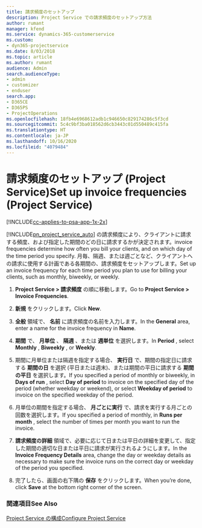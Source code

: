 ```yaml
---
title: 請求頻度のセットアップ
description: Project Service での請求頻度のセットアップ方法
author: rumant
manager: kfend
ms.service: dynamics-365-customerservice
ms.custom:
- dyn365-projectservice
ms.date: 8/03/2018
ms.topic: article
ms.author: rumant
audience: Admin
search.audienceType:
- admin
- customizer
- enduser
search.app:
- D365CE
- D365PS
- ProjectOperations
ms.openlocfilehash: 18fb4e6968612adb1c946650c829174286c5f3cd
ms.sourcegitcommit: 5c4c9bf3ba018562d6cb3443c01d550489c415fa
ms.translationtype: HT
ms.contentlocale: ja-JP
ms.lasthandoff: 10/16/2020
ms.locfileid: "4079484"
---
```

# <a name="set-up-invoice-frequencies-project-service"></a><span data-ttu-id="6021a-103">請求頻度のセットアップ (Project Service)</span><span class="sxs-lookup"><span data-stu-id="6021a-103">Set up invoice frequencies (Project Service)</span></span>

[!INCLUDE[cc-applies-to-psa-app-1x-2x](../includes/cc-applies-to-psa-app-1x-2x.md)]

[!INCLUDE[pn_project_service_auto](../includes/pn-project-service-auto.md)] <span data-ttu-id="6021a-104">の請求頻度により、クライアントに請求する頻度、および指定した期間のどの日に請求するかが決定されます。</span><span class="sxs-lookup"><span data-stu-id="6021a-104">invoice frequencies determine how often you bill your clients, and on which day of the time period you specify.</span></span> <span data-ttu-id="6021a-105">月毎、隔週、または週ごとなど、クライアントへの請求に使用する計画である各期間の、請求頻度をセットアップします。</span><span class="sxs-lookup"><span data-stu-id="6021a-105">Set up an invoice frequency for each time period you plan to use for billing your clients, such as monthly, biweekly, or weekly.</span></span>  
  
1.  <span data-ttu-id="6021a-106">**Project Service > 請求頻度** の順に移動します。</span><span class="sxs-lookup"><span data-stu-id="6021a-106">Go to **Project Service > Invoice Frequencies**.</span></span>  
  
2.  <span data-ttu-id="6021a-107">**新規** をクリックします。</span><span class="sxs-lookup"><span data-stu-id="6021a-107">Click **New**.</span></span>  
  
3.  <span data-ttu-id="6021a-108">**全般** 領域で、 **名前** に請求頻度の名前を入力します。</span><span class="sxs-lookup"><span data-stu-id="6021a-108">In the **General** area, enter a name for the invoice frequency in **Name**.</span></span>  
  
4.  <span data-ttu-id="6021a-109">**期間** で、 **月単位** 、 **隔週** 、または **週単位** を選択します。</span><span class="sxs-lookup"><span data-stu-id="6021a-109">In **Period** , select **Monthly** , **Biweekly** , or **Weekly**.</span></span>  
  
5.  <span data-ttu-id="6021a-110">期間に月単位または隔週を指定する場合、 **実行日** で、期間の指定日に請求する **期間の日** を選択 (平日または週末)、または期間の平日に請求する **期間の平日** を選択します。</span><span class="sxs-lookup"><span data-stu-id="6021a-110">If you specified a period of monthly or biweekly, in **Days of run** , select **Day of period** to invoice on the specified day of the period (whether weekday or weekend), or select **Weekday of period** to invoice on the specified weekday of the period.</span></span>  
  
6.  <span data-ttu-id="6021a-111">月単位の期間を指定する場合、 **月ごとに実行** で、請求を実行する月ごとの回数を選択します。</span><span class="sxs-lookup"><span data-stu-id="6021a-111">If you specified a period of monthly, in **Runs per month** , select the number of times per month you want to run the invoice.</span></span>  
  
7.  <span data-ttu-id="6021a-112">**請求頻度の詳細** 領域で、必要に応じて日または平日の詳細を変更して、指定した期間の適切な日または平日に請求が実行されるようにします。</span><span class="sxs-lookup"><span data-stu-id="6021a-112">In the **Invoice Frequency Details** area, change the day or weekday details as necessary to make sure the invoice runs on the correct day or weekday of the period you specified.</span></span>  
  
8.  <span data-ttu-id="6021a-113">完了したら、画面の右下隅の **保存** をクリックします。</span><span class="sxs-lookup"><span data-stu-id="6021a-113">When you’re done, click **Save** at the bottom right corner of the screen.</span></span>  
  
### <a name="see-also"></a><span data-ttu-id="6021a-114">関連項目</span><span class="sxs-lookup"><span data-stu-id="6021a-114">See Also</span></span>  
 [<span data-ttu-id="6021a-115">Project Service の構成</span><span class="sxs-lookup"><span data-stu-id="6021a-115">Configure Project Service</span></span>](../psa/configure.md)
